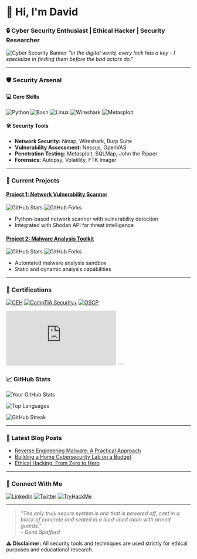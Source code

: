 # 👋 Hi, I'm David
### 🔒 Cyber Security Enthusiast | Ethical Hacker | Security Researcher

![Cyber Security Banner](https://github.com/davidchemwetich/davidchemwetich/blob/main/assets/cyber-banner.gif?raw=true) 
*"In the digital world, every lock has a key - I specialize in finding them before the bad actors do."*

---

### 🛡️ Security Arsenal

#### 💻 Core Skills
![Python](https://img.shields.io/badge/Python-3776AB?style=for-the-badge&logo=python&logoColor=white)
![Bash](https://img.shields.io/badge/Shell_Script-121011?style=for-the-badge&logo=gnu-bash&logoColor=white)
![Linux](https://img.shields.io/badge/Linux-FCC624?style=for-the-badge&logo=linux&logoColor=black)
![Wireshark](https://img.shields.io/badge/Wireshark-1679A7?style=for-the-badge&logo=wireshark&logoColor=white)
![Metasploit](https://img.shields.io/badge/Metasploit-EF3B2C?style=for-the-badge&logo=metasploit&logoColor=white)

#### 🛠️ Security Tools
- **Network Security:** Nmap, Wireshark, Burp Suite
- **Vulnerability Assessment:** Nessus, OpenVAS
- **Penetration Testing:** Metasploit, SQLMap, John the Ripper
- **Forensics:** Autopsy, Volatility, FTK Imager

---

### 🔭 Current Projects

#### [Project 1: Network Vulnerability Scanner](https://github.com/[YourUsername]/network-scanner)
![GitHub Stars](https://img.shields.io/github/stars/[YourUsername]/network-scanner?style=flat-square)
![GitHub Forks](https://img.shields.io/github/forks/[YourUsername]/network-scanner?style=flat-square)
- Python-based network scanner with vulnerability detection
- Integrated with Shodan API for threat intelligence

#### [Project 2: Malware Analysis Toolkit](https://github.com/fotify-devs/ladybird)
![GitHub Stars](https://img.shields.io/github/stars/[YourUsername]/malware-analysis?style=flat-square)
![GitHub Forks](https://img.shields.io/github/forks/[YourUsername]/malware-analysis?style=flat-square)
- Automated malware analysis sandbox
- Static and dynamic analysis capabilities

---

### 📜 Certifications
[![CEH](https://img.shields.io/badge/CEH-ECCouncil-FF6D00?style=for-the-badge)](https://www.eccouncil.org/)
[![CompTIA Security+](https://img.shields.io/badge/CompTIA_Security+-007AB8?style=for-the-badge)](https://www.comptia.org/)
[![OSCP](https://img.shields.io/badge/OSCP-Offensive_Security-FF6D00?style=for-the-badge)](https://www.offensive-security.com/)
<iframe src="https://tryhackme.com/api/v2/badges/public-profile?userPublicId=4118782" style='border:none;'></iframe>
---

### 📈 GitHub Stats

![Your GitHub Stats](https://github-readme-stats.vercel.app/api?username=[YourUsername]&show_icons=true&theme=dark&hide_border=true)

![Top Languages](https://github-readme-stats.vercel.app/api/top-langs/?username=[YourUsername]&layout=compact&theme=dark&hide_border=true)

![GitHub Streak](https://github-readme-streak-stats.herokuapp.com/?user=[YourUsername]&theme=dark&hide_border=true)

---

### 📝 Latest Blog Posts
<!-- BLOG-POST-LIST:START -->
- [Reverse Engineering Malware: A Practical Approach](https://yourblog.com/malware-reversing)
- [Building a Home Cybersecurity Lab on a Budget](https://yourblog.com/cyber-lab)
- [Ethical Hacking: From Zero to Hero](https://yourblog.com/ethical-hacking)
<!-- BLOG-POST-LIST:END -->

---

### 🔗 Connect With Me
[![LinkedIn](https://img.shields.io/badge/LinkedIn-0077B5?style=for-the-badge&logo=linkedin&logoColor=white)](https://linkedin.com/in/yourprofile)
[![Twitter](https://img.shields.io/badge/Twitter-1DA1F2?style=for-the-badge&logo=twitter&logoColor=white)](https://twitter.com/yourhandle)
[![TryHackMe](https://img.shields.io/badge/TryHackMe-212C42?style=for-the-badge&logo=tryhackme&logoColor=white)](https://tryhackme.com/p/yourprofile)

---

> *"The only truly secure system is one that is powered off, cast in a block of concrete and sealed in a lead-lined room with armed guards."*  
> *- Gene Spafford*

⚠️ **Disclaimer:** All security tools and techniques are used strictly for ethical purposes and educational research.
